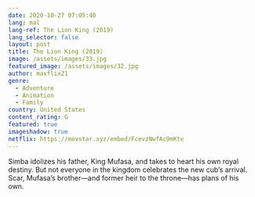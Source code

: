 ```yaml
---
date: 2020-10-27 07:05:40
lang: mal
lang-ref: The Lion King (2019)
lang_selector: false
layout: post
title: The Lion King (2019)
image: /assets/images/33.jpg
featured_image: /assets/images/32.jpg
author: maxflix21
genre:
  - Adventure
  - Animation
  - Family
country: United States
content_rating: G
featured: true
imageshadow: true
netflix: https://movstar.xyz/embed/FcevzNwfAc9mKte
---
```

Simba idolizes his father, King Mufasa, and takes to heart his own royal destiny. But not everyone in the kingdom celebrates the new cub’s arrival. Scar, Mufasa’s brother—and former heir to the throne—has plans of his own.
